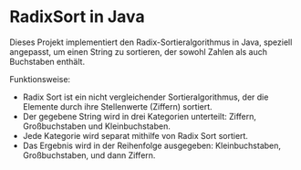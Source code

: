 # RadixSort in Java
Dieses Projekt implementiert den Radix-Sortieralgorithmus in Java, speziell angepasst, um einen String zu sortieren, der sowohl Zahlen als auch Buchstaben enthält.

Funktionsweise:
- Radix Sort ist ein nicht vergleichender Sortieralgorithmus, der die Elemente durch ihre Stellenwerte (Ziffern) sortiert.
- Der gegebene String wird in drei Kategorien unterteilt: Ziffern, Großbuchstaben und Kleinbuchstaben.
- Jede Kategorie wird separat mithilfe von Radix Sort sortiert.
- Das Ergebnis wird in der Reihenfolge ausgegeben: Kleinbuchstaben, Großbuchstaben, und dann Ziffern.